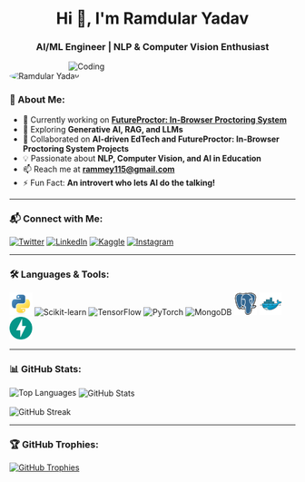 <h1 align="center">Hi 👋, I'm Ramdular Yadav</h1>
<h3 align="center">AI/ML Engineer | NLP & Computer Vision Enthusiast</h3>

<img align="right" alt="Coding" width="400" src="https://cdn.dribbble.com/users/1162077/screenshots/3848914/programmer.gif">

<p align="left">
  <img src="https://drive.google.com/file/d/13VfMxs-vFEhfeAnazsqsiCqwPcW_2Kdv/view?usp=sharing" alt="Ramdular Yadav" width="200" height="200" style="border-radius: 50%;">
</p>


### 🚀 About Me:
- 🔭 Currently working on **[FutureProctor: In-Browser Proctoring System](https://github.com/HelpRam/An-Inbrowser-Proctoring-System)**
- 🌱 Exploring **Generative AI, RAG, and LLMs**
- 🤝 Collaborated on **AI-driven EdTech and FutureProctor: In-Browser Proctoring System Projects**
- 💡 Passionate about **NLP, Computer Vision, and AI in Education**
- 📫 Reach me at **rammey115@gmail.com**
- ⚡ Fun Fact: **An introvert who lets AI do the talking!**

---
### 📬 Connect with Me:
<p align="left">
<a href="https://twitter.com/ram103888" target="blank"><img src="https://img.shields.io/twitter/follow/ram103888?logo=twitter&style=for-the-badge" alt="Twitter" /></a>
<a href="https://www.linkedin.com/in/ram-dular-yadav-1611b0228/" target="blank"><img src="https://img.shields.io/badge/LinkedIn-blue?style=for-the-badge&logo=linkedin" alt="LinkedIn" /></a>
<a href="https://kaggle.com/ramdular" target="blank"><img src="https://img.shields.io/badge/Kaggle-blue?style=for-the-badge&logo=kaggle" alt="Kaggle" /></a>
<a href="https://www.instagram.com/ram_11700/" target="blank"><img src="https://img.shields.io/badge/Instagram-%23E4405F.svg?style=for-the-badge&logo=instagram&logoColor=white" alt="Instagram" /></a>
</p>

---
### 🛠️ Languages & Tools:
<p align="left">
  <img src="https://raw.githubusercontent.com/devicons/devicon/master/icons/python/python-original.svg" alt="Python" width="40" height="40"/>
  <img src="https://upload.wikimedia.org/wikipedia/commons/0/05/Scikit_learn_logo_small.svg" alt="Scikit-learn" width="40" height="40"/>
  <img src="https://www.vectorlogo.zone/logos/tensorflow/tensorflow-icon.svg" alt="TensorFlow" width="40" height="40"/>
  <img src="https://www.vectorlogo.zone/logos/pytorch/pytorch-icon.svg" alt="PyTorch" width="40" height="40"/>
  <img src="https://www.vectorlogo.zone/logos/mongodb/mongodb-icon.svg" alt="MongoDB" width="40" height="40"/>
  <img src="https://raw.githubusercontent.com/devicons/devicon/master/icons/postgresql/postgresql-original.svg" alt="PostgreSQL" width="40" height="40"/>
  <img src="https://raw.githubusercontent.com/devicons/devicon/master/icons/docker/docker-original.svg" alt="Docker" width="40" height="40"/>
  <img src="https://raw.githubusercontent.com/devicons/devicon/master/icons/fastapi/fastapi-original.svg" alt="FastAPI" width="40" height="40"/>
</p>

---
### 📊 GitHub Stats:
<p><img align="left" src="https://github-readme-stats.vercel.app/api/top-langs/?username=helpram&layout=compact&theme=radical" alt="Top Languages" /></p>
<p>&nbsp;<img align="center" src="https://github-readme-stats.vercel.app/api?username=helpram&show_icons=true&theme=radical" alt="GitHub Stats" /></p>
<p><img align="center" src="https://github-readme-streak-stats.herokuapp.com/?user=helpram&theme=radical" alt="GitHub Streak" /></p>

---
### 🏆 GitHub Trophies:
<p align="left"> <a href="https://github.com/ryo-ma/github-profile-trophy"><img src="https://github-profile-trophy.vercel.app/?username=helpram&theme=radical" alt="GitHub Trophies" /></a> </p>
